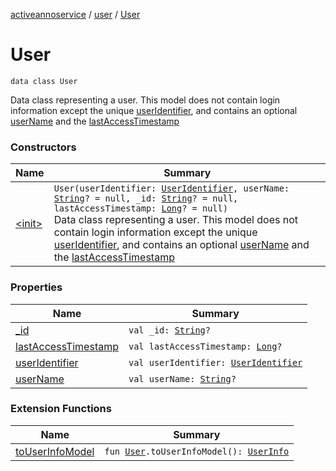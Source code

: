 [activeannoservice](../../index.md) / [user](../index.md) / [User](./index.md)

# User

`data class User`

Data class representing a user. This model does not contain login information except the unique [userIdentifier](user-identifier.md),
and contains an optional [userName](user-name.md) and the [lastAccessTimestamp](last-access-timestamp.md)

### Constructors

| Name | Summary |
|---|---|
| [&lt;init&gt;](-init-.md) | `User(userIdentifier: `[`UserIdentifier`](../../config/-user-identifier.md)`, userName: `[`String`](https://kotlinlang.org/api/latest/jvm/stdlib/kotlin/-string/index.html)`? = null, _id: `[`String`](https://kotlinlang.org/api/latest/jvm/stdlib/kotlin/-string/index.html)`? = null, lastAccessTimestamp: `[`Long`](https://kotlinlang.org/api/latest/jvm/stdlib/kotlin/-long/index.html)`? = null)`<br>Data class representing a user. This model does not contain login information except the unique [userIdentifier](user-identifier.md), and contains an optional [userName](user-name.md) and the [lastAccessTimestamp](last-access-timestamp.md) |

### Properties

| Name | Summary |
|---|---|
| [_id](_id.md) | `val _id: `[`String`](https://kotlinlang.org/api/latest/jvm/stdlib/kotlin/-string/index.html)`?` |
| [lastAccessTimestamp](last-access-timestamp.md) | `val lastAccessTimestamp: `[`Long`](https://kotlinlang.org/api/latest/jvm/stdlib/kotlin/-long/index.html)`?` |
| [userIdentifier](user-identifier.md) | `val userIdentifier: `[`UserIdentifier`](../../config/-user-identifier.md) |
| [userName](user-name.md) | `val userName: `[`String`](https://kotlinlang.org/api/latest/jvm/stdlib/kotlin/-string/index.html)`?` |

### Extension Functions

| Name | Summary |
|---|---|
| [toUserInfoModel](../to-user-info-model.md) | `fun `[`User`](./index.md)`.toUserInfoModel(): `[`UserInfo`](../-user-info/index.md) |
